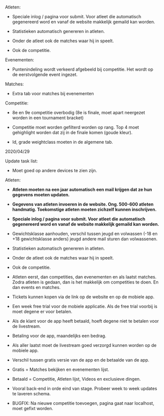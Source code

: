 Atleten:

- Speciale inlog / pagina voor submit. Voor atleet die automatisch gegenereerd word
en vanaf de website makkelijk gemaild kan worden.

- Statistieken automatisch genereren in atleten.

- Onder de atleet ook de matches waar hij in speelt.

- Ook de competitie.

Evenementen:

- Puntenindeling wordt verkeerd afgebeeld bij competitie. Het wordt op de eerstvolgende event ingezet.

Matches:

- Extra tab voor matches bij evenementen


Competitie:

- 8e en 9e competitie overbodig (8e is finale, moet apart neergezet worden in een
tournament bracket)

- Competitie moet worden gefilterd worden op rang. Top 4 moet gehighlight worden
dat zij in de finale komen (goude kleur).

- Id, grade weightclass moeten in de algemene tab.

2020/04/29

Update task list:

- Moet goed op andere devices te zien zijn.


Atleten:
- **Atleten moeten na een jaar automatisch een mail krijgen dat ze hun gegevens moeten updaten.**

- **Gegevens van atleten invoeren in de website. Ong. 500-600 atleten handmatig. Toekomstige atleten moeten zichzelf kunnen inschrijven.**

- **Speciale inlog / pagina voor submit. Voor atleet die automatisch gegenereerd word
en vanaf de website makkelijk gemaild kan worden.**

- Gewichtsklasse aanhouden, verschil tussen jeugd en volwassen (-18 en +18 gewichtsklasse anders) jeugd andere mail sturen dan volwassenen.

- Statistieken automatisch genereren in atleten.

- Onder de atleet ook de matches waar hij in speelt.

- Ook de competitie.

- Atleten eerst, dan competities, dan evenementen en als laatst matches. Zodra atleten is gedaan, dan is het makkelijk om competities te doen.
En dan events en matches.

- Tickets kunnen kopen via de link op de website en op de mobiele app.

- Een week free trial voor de mobiele applicatie. Als de free trial voorbij is moet degene er voor betalen. 

- Als de klant voor de app heeft betaald, hoeft degene niet te betalen voor de livestream.

- Betaling voor de app, maandelijks een bedrag.

- Als aller laatst moet de livestream goed verzorgd kunnen worden op de mobiele app.

- Verschil tussen gratis versie van de app en de betaalde van de app.

- Gratis = Matches bekijken en evenementen lijst.

- Betaald = Competitie, Atleten lijst, Videos en exclusieve dingen.

- Vooral back-end in orde eind van stage. Probeer week to week updates te laveren schema.

- BUGFIX: Na nieuwe competitie toevoegen, pagina gaat naar localhost, moet gefixt worden. 